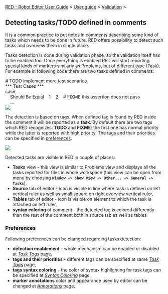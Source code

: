 <html>
<head>
<link href="PLUGINS_ROOT/org.robotframework.ide.eclipse.main.plugin.doc.user/help/style.css" rel="stylesheet" type="text/css"/>
</head>
<body>
<a href="index.html">RED - Robot Editor User Guide</a> &gt; <a href="user_guide.html">User guide</a> &gt; <a href="..\validation.html">Validation</a> &gt; 
<h2>Detecting tasks/TODO defined in comments</h2>
<p>It is a common practice to put notes in comments describing some kind of tasks which needs to be done
in future. RED offers possibility to detect such tasks and overview them in single place. 
</p>
<p>Tasks detection is done during validation phase, so the validation itself has to be enabled too. Once everything is
enabled RED will start reporting special kinds of markers similarly as Problems, but of different type (Task).
For example in following code there are two tasks defined in comments:
</p>
<div class="code">
# TODO implement more test scenarios<br/>
*** Test Cases ***<br/>
case<br/>
    &nbsp;&nbsp;&nbsp;&nbsp;Should Be Equal&nbsp;&nbsp;&nbsp;&nbsp;1&nbsp;&nbsp;&nbsp;&nbsp;2&nbsp;&nbsp;&nbsp;&nbsp;# FIXME this assertion does not pass<br/>
    &nbsp;&nbsp;&nbsp;&nbsp;...
</div>
<img src="images/editor_tasks.png"/><br/>
<p>The detection is based on tags. When defined tag is found by RED inside the comment it will be reported as a
<b>task</b>. By default there are two tags which RED recognizes: <b>TODO</b> and <b>FIXME</b>: the first
one has normal priority while the latter is reported with high priority. The tags and their priorities can 
be specified in <a href="#prefs">preferences</a>.
</p>
<img src="images/tasks.png"/><br/>
<p>Detected tasks are visible in RED in couple of places:</p>
<ul>
<li><b>Tasks</b> view - this view is similar to Problems view and displays all the tasks reported for files in whole
  workspace (this view can be open from menu by choosing <b><code>Window -&gt; Show View -&gt; Other... -&gt; General -&gt; Tasks</code></b>),
  </li>
<li><b>Source</b> tab of editor - icon is visible in line where task is defined on left vertical ruler as well
  as small square on right overview vertical ruler,
  </li>
<li><b>Tables</b> tab of editor - icon is visible on element to which the task is attached on left ruler,
  </li>
<li><b>syntax coloring</b> of comment - the detected tag is colored differently than the rest of the comment both 
  in source tab as well as tables
  </li>
</ul>
<h3 id="prefs">Preferences</h3>
<p>Following preferences can be changed regarding tasks detection:</p>
<ul>
<li><b>detection enablement</b> - whole mechanism can be enabled or disabled at
    <i><a class="command" href="javascript:executeCommand('org.eclipse.ui.window.preferences(preferencePageId=org.robotframework.ide.eclipse.main.plugin.preferences.tasks)')">
    Task Tags</a></i> page,
    </li>
<li><b>tags and their priorities</b> - different tags can be specified at same 
    <i><a class="command" href="javascript:executeCommand('org.eclipse.ui.window.preferences(preferencePageId=org.robotframework.ide.eclipse.main.plugin.preferences.tasks)')">
    Task Tags</a></i> page,
    </li>
<li><b>tags syntax coloring</b> - the color of syntax highlighting for task tags can be specified at
    <i><a class="command" href="javascript:executeCommand('org.eclipse.ui.window.preferences(preferencePageId=org.robotframework.ide.eclipse.main.plugin.preferences.editor.syntax)')">
    Syntax Coloring</a></i> page,
    </li>
<li><b>marker annotations</b> color and appearance used by editor can be changed at
    <i><a class="command" href="javascript:executeCommand('org.eclipse.ui.window.preferences(preferencePageId=org.eclipse.ui.editors.preferencePages.Annotations)')">
    Annotations</a></i> page. 
</li></ul>
</body>
</html>